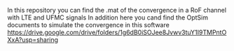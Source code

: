 In this repository you can find the .mat of the convergence in a RoF channel with LTE and UFMC signals
In addition here you cand find the OptSim documents to simulate the convergence in this software
  https://drive.google.com/drive/folders/1g6dB0iSOJee8Jvwv3tuY1I9TMPntOXxA?usp=sharing
